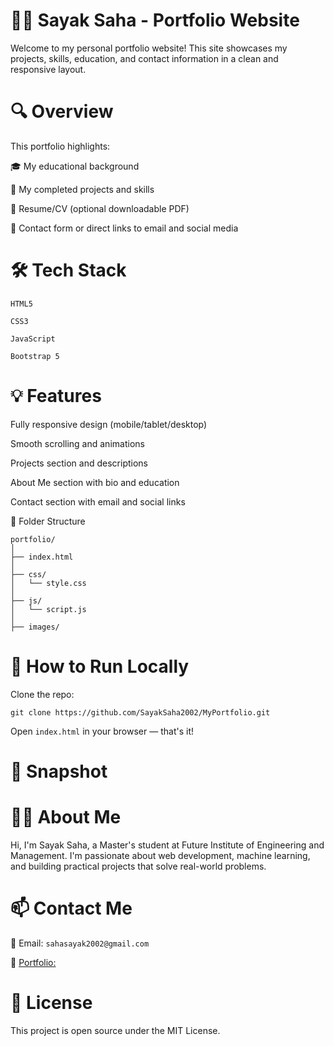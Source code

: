 # 👨‍💻 Sayak Saha - Portfolio Website
Welcome to my personal portfolio website!
This site showcases my projects, skills, education, and contact information in a clean and responsive layout.

# 🔍 Overview
This portfolio highlights:

🎓 My educational background

💼 My completed projects and skills

📜 Resume/CV (optional downloadable PDF)

📧 Contact form or direct links to email and social media

# 🛠️ Tech Stack
`HTML5`

`CSS3`

`JavaScript`

`Bootstrap 5`

# 💡 Features
Fully responsive design (mobile/tablet/desktop)

Smooth scrolling and animations

Projects section and descriptions

About Me section with bio and education

Contact section with email and social links

📁 Folder Structure
```
portfolio/
│
├── index.html
│
├── css/
│   └── style.css
│
├── js/
│   └── script.js
│
├── images/
```
# 🚀 How to Run Locally
Clone the repo:
```
git clone https://github.com/SayakSaha2002/MyPortfolio.git
```
Open `index.html` in your browser — that's it!

# 📸 Snapshot


# 🙋‍♂️ About Me
Hi, I'm Sayak Saha, a Master's student at Future Institute of Engineering and Management. I'm passionate about web development, machine learning, and building practical projects that solve real-world problems.

# 📫 Contact Me
📧 Email: `sahasayak2002@gmail.com`

💼 [Portfolio:](https://sayaksaha2002.github.io/MyPortfolio/)

# 📃 License
This project is open source under the MIT License.
